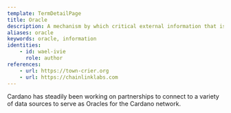```yaml
---
template: TermDetailPage
title: Oracle
description: A mechanism by which critical external information that isn’t known or available to a blockchain network is transferred to the network. This can be any kind of information (currency or commodity exchange rates, events happening in the real world, etc.). 
aliases: oracle
keywords: oracle, information
identities: 
    - id: wael-ivie
      role: author
references:
    - url: https://town-crier.org
    - url: https://chainlinklabs.com
---
```


Cardano has steadily been working on partnerships to connect to a variety of data sources to serve as Oracles for the Cardano network. 

<YoutubeVideo url="https://www.youtube.com/watch?v=BLR8eX73SA4" description="Introduction to Oracles" />
